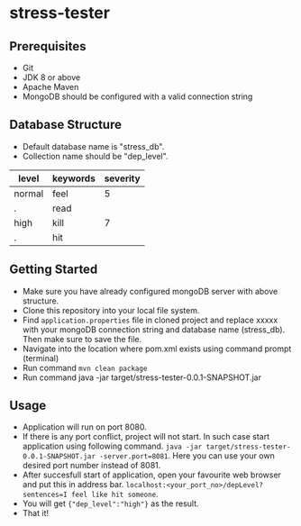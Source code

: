 # stress-tester

## Prerequisites
* Git
* JDK 8 or above
* Apache Maven
* MongoDB should be configured with a valid connection string

## Database Structure
* Default database name is "stress_db".
* Collection name should be "dep_level".

level|keywords|severity
-----|--------|--------
normal|feel|5
 . |read|
high|kill|7
  .|hit|

## Getting Started
* Make sure you have already configured mongoDB server with above structure.
* Clone this repository into your local file system.
* Find ``application.properties`` file in cloned project and replace xxxxx with your mongoDB connection string and database name (stress_db). Then make sure to save the file.
* Navigate into the location where pom.xml exists using command prompt (terminal)
* Run command `mvn clean package`
* Run command java -jar target/stress-tester-0.0.1-SNAPSHOT.jar

## Usage
* Application will run on port 8080.
* If there is any port conflict, project will not start. In such case start application using following command.
`java -jar target/stress-tester-0.0.1-SNAPSHOT.jar -server.port=8081`. Here you can use your own desired port number instead of 8081.
* After succesfull start of application, open your favourite web browser and put this in address bar. `localhost:<your_port_no>/depLevel?sentences=I feel like hit someone`.
* You will get `{"dep_level":"high"}` as the result.
* That it!

